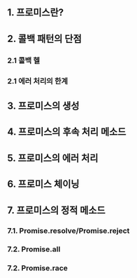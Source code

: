 ## 1. 프로미스란?

## 2. 콜백 패턴의 단점

### 2.1 콜백 헬

### 2.1 에러 처리의 한계

## 3. 프로미스의 생성

## 4. 프로미스의 후속 처리 메소드

## 5. 프로미스의 에러 처리

## 6. 프로미스 체이닝

## 7. 프로미스의 정적 메소드

### 7.1. Promise.resolve/Promise.reject

### 7.2. Promise.all

### 7.2. Promise.race
